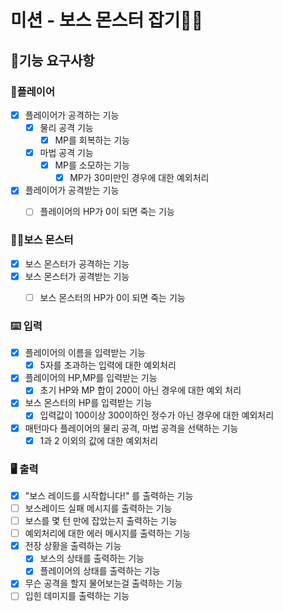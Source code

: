 # 미션 - 보스 몬스터 잡기🐻‍❄️

## 🚀기능 요구사항

### 🧍플레이어
- [x] 플레이어가 공격하는 기능
  - [x] 물리 공격 기능
    - [x] MP를 회복하는 기능
  - [x] 마법 공격 기능
    - [x] MP를 소모하는 기능
      - [x] MP가 30미만인 경우에 대한 예외처리
- [x] 플레이어가 공격받는 기능
  - [ ] 플레이어의 HP가 0이 되면 죽는 기능
  

### 🐻‍❄️보스 몬스터
- [x] 보스 몬스터가 공격하는 기능
- [x] 보스 몬스터가 공격받는 기능
  - [ ] 보스 몬스터의 HP가 0이 되면 죽는 기능
  

### ⌨️ 입력
- [x] 플레이어의 이름을 입력받는 기능
  - [x] 5자를 초과하는 입력에 대한 예외처리
- [x] 플레이어의 HP,MP를 입력받는 기능
  - [x] 초기 HP와 MP 합이 200이 아닌 경우에 대한 예외 처리
- [x] 보스 몬스터의 HP를 입력받는 기능
  - [x] 입력값이 100이상 300이하인 정수가 아닌 경우에 대한 예외처리
- [x] 매턴마다 플레이어의 물리 공격, 마법 공격을 선택하는 기능
  - [x] 1과 2 이외의 값에 대한 예외처리

### 🖥️ 출력
- [x] "보스 레이드를 시작합니다!" 를 출력하는 기능
- [ ] 보스레이드 실패 메시지를 출력하는 기능
- [ ] 보스를 몇 턴 만에 잡았는지 출력하는 기능 
- [ ] 예외처리에 대한 에러 메시지를 출력하는 기능
- [x] 전장 상황을 출력하는 기능
  - [x] 보스의 상태를 출력하는 기능
  - [x] 플레이어의 상태를 출력하는 기능
- [x] 무슨 공격을 할지 물어보는걸 출력하는 기능
- [ ] 입힌 데미지를 출력하는 기능
